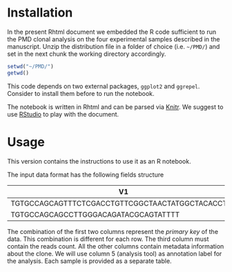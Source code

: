 # Installation
In the present Rhtml document we embedded the R code sufficient to run the PMD clonal analysis on the four experimental samples described in the manuscript.
Unzip the distribution file in a folder of choice (i.e. `~/PMD/`) and set in the next chunk the working directory accordingly.
```R
setwd("~/PMD/")
getwd()
```

This code depends on two external packages, `ggplot2` and `ggrepel`. Consider to install them before to run the notebook.

The notebook is written in Rhtml and can be parsed via [Knitr](http://yihui.name/knitr/). We suggest to use [RStudio](http://www.rstudio.com/) to play with the document.
# Usage
This version contains the instructions to use it as an R notebook.


The input data format has the following fields structure

V1    |            V2 |   V3| V4  |  V5   |   V6 | V7 | V8
--- | --- | --- | --- | --- | --- | --- | --- 
TGTGCCAGCAGTTTCTCGACCTGTTCGGCTAACTATGGCTACACCTTC | CASSFSTCSANYGYTF | 10372 |  - | miTCR | sample2  | 1 | 1    
TGTGCCAGCAGCCTTGGGACAGATACGCAGTATTTT   |   CASSLGTDTQYF  | 538 | - | miTCR | sample2 |  1 | 1   

The combination of the first two columns represent the *primary key* of the data. This combination is different for each row. The third column must contain the reads count. All the other columns contain metadata information about the clone. We will use column 5 (analysis tool) as annotation label for the analysis. Each sample is provided as a separate table.
